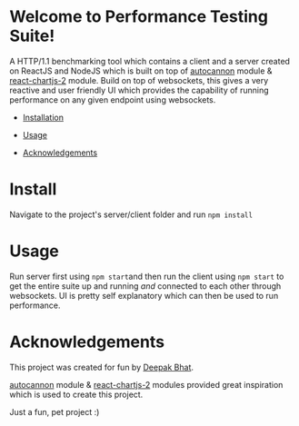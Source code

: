 # Welcome to Performance Testing Suite!

A HTTP/1.1 benchmarking tool which contains a client and a server created on ReactJS and NodeJS which is built on top of [autocannon](https://github.com/mcollina/autocannon) module & [react-chartjs-2](https://github.com/jerairrest/react-chartjs-2) module.
Build on top of websockets, this gives a very reactive and user friendly UI which provides the capability of running performance on any given endpoint using websockets.

* [Installation](#install)

* [Usage](#usage)

* [Acknowledgements](#acknowledgements)

# Install

Navigate to the project's server/client folder and run ```npm install```

# Usage

Run server first using ``` npm start ```and then run the client using ```npm start``` to get the entire suite up and running *and* connected to each other through websockets.
UI is pretty self explanatory which can then be used to run performance. 


# Acknowledgements

This project was created for fun by [Deepak Bhat](https://github.com/dbhat6).

[autocannon](https://github.com/mcollina/autocannon) module & [react-chartjs-2](https://github.com/jerairrest/react-chartjs-2) modules provided great inspiration which is used to create this project.

Just a fun, pet project :)
